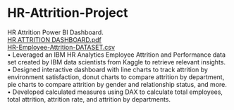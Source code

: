 # HR-Attrition-Project
HR Attrition Power BI Dashboard.
<BR>
[HR ATTRITION DASHBOARD.pdf](https://github.com/user-attachments/files/16410119/HR.ATTRITION.DASHBOARD.pdf)
<BR>
[HR-Employee-Attrition-DATASET.csv](https://github.com/user-attachments/files/16460127/HR-Employee-Attrition-DATASET.csv)
<BR>
• Leveraged an IBM HR Analytics Employee Attrition and Performance data set created by IBM data scientists from
Kaggle to retrieve relevant insights.
<BR>
• Designed interactive dashboard with line charts to track attrition by environment satisfaction, donut charts to compare
attrition by department, pie charts to compare attrition by gender and relationship status, and more.
<BR>
• Developed calculated measures using DAX to calculate total employees, total attrition, attrition rate, and attrition by
departments.

